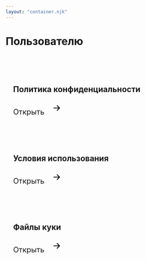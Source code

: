```yaml
---
layout: "container.njk"
---
```


<style>
    h1 {
        margin-bottom: 50px
    }

    .block {
        border: 3px solid var(--text-color-3);
        border-radius: var(--border-radius-2);
        padding: 20px;
        width: 700px;
        margin-bottom: 30px;
    }

    .block .link {
        color: var(--text-color-2);
        text-decoration: none !important;
        border: 0 !important;
        font-size: 30px;
    }

    .block h2 {
        margin-bottom: 20px;
    }

    .block svg {
        margin-left: 10px;
    }

    @media(max-width: 991px) {
        .block {
            border: 0 !important;
            width: 100% !important;
        }

        .block .link {
            font-size: 20px;
        }

        .block svg {
            width: 35px;
            height: 35px;
        }
    }
</style>

<main class="container">
    <h1>Пользователю</h1>
    <div class="block">
        <h2>Политика конфиденциальности</h2>
        <a href="privacypolicy" class="link d-flex align-items-center">
            Открыть
            <svg xmlns="http://www.w3.org/2000/svg" width="48" height="48" viewBox="0 0 16 16">
                <path fill-rule="evenodd" d="M4 8a.5.5 0 0 1 .5-.5h5.793L8.146 5.354a.5.5 0 1 1 .708-.708l3 3a.5.5 0 0 1 0 .708l-3 3a.5.5 0 0 1-.708-.708L10.293 8.5H4.5A.5.5 0 0 1 4 8z"/>
            </svg>
        </a>
    </div>
    <div class="block">
        <h2>Условия использования</h2>
        <a href="termsofuse" class="link d-flex align-items-center">
            Открыть
            <svg xmlns="http://www.w3.org/2000/svg" width="48" height="48" viewBox="0 0 16 16">
                <path fill-rule="evenodd" d="M4 8a.5.5 0 0 1 .5-.5h5.793L8.146 5.354a.5.5 0 1 1 .708-.708l3 3a.5.5 0 0 1 0 .708l-3 3a.5.5 0 0 1-.708-.708L10.293 8.5H4.5A.5.5 0 0 1 4 8z"/>
            </svg>
        </a>
    </div>
    <div class="block">
        <h2>Файлы куки</h2>
        <a href="cookie" class="link d-flex align-items-center">
            Открыть
            <svg xmlns="http://www.w3.org/2000/svg" width="48" height="48" viewBox="0 0 16 16">
                <path fill-rule="evenodd" d="M4 8a.5.5 0 0 1 .5-.5h5.793L8.146 5.354a.5.5 0 1 1 .708-.708l3 3a.5.5 0 0 1 0 .708l-3 3a.5.5 0 0 1-.708-.708L10.293 8.5H4.5A.5.5 0 0 1 4 8z"/>
            </svg>
        </a>
    </div>
</main>

